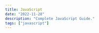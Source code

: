 ```yaml
---
title: JavaScript
date: "2022-11-28"
description: "Complete JavaScript Guide."
tags: ["javascript"]
---
```

